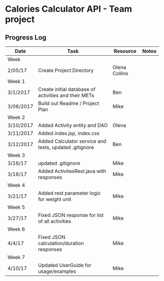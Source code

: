 # Calories Calculator API - Team project
## Progress Log

| Date | Task | Resource | Notes|
|------|------|-------|------|
|Week||||
| 2/05/17| Create Project Directory|Olena Collins  | |
|Week 1||||
| 3/1/2017 | Create initial database of activities and their METs | Ben | |
| 3/06/2017 | Build out Readme / Project Plan | Mike | |
|Week 2||||
|3/10/2017|Added Activity entity and DAO|Olena||
|3/11/2017|Added index.jsp, index.css|||
|3/12/2017|Added Calculator service and tests, updated .gitignore|Ben||
|Week 3||||
|3/16/17|updated .gitignore|Mike||
|3/16/17|Added ActivitesRest.java with responses|Mike||
|Week 4 ||||
|3/21/17|Added rest parameter logic for weight unit|Mike||
|Week 5 ||||
|3/27/17|Fixed JSON response for list of all activities|Mike||
|Week 6 ||||
|4/4/17| Fixed JSON calculation/duration responses|Mike||
|Week 7 ||||
|4/10/17| Updated UserGuide for usage/examples|Mike||


